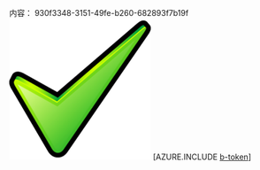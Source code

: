 内容： 930f3348-3151-49fe-b260-682893f7b19f![图像](5d4f9965-4b4d-4611-acb9-188907338671.png)
[AZURE.INCLUDE [b-token](09d2509b-c7cf-446b-8901-0e5659a87968.md)]
